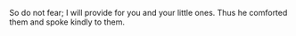 So do not fear; I will provide for you and your little ones. Thus he comforted them and spoke kindly to them.
